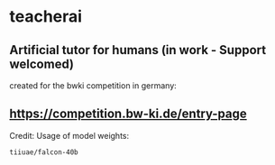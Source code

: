 # teacherai
Artificial tutor for humans (in work - Support welcomed)
----------------------------------------------------------------------
created for the bwki competition in germany:

https://competition.bw-ki.de/entry-page
----------------------------------------------------------------------

Credit: Usage  of model weights:

    tiiuae/falcon-40b
